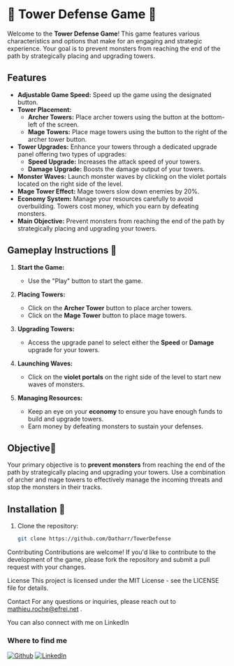 # 🎯 Tower Defense Game 🎯

Welcome to the **Tower Defense Game**! This game features various characteristics and options that make for an engaging and strategic experience. Your goal is to prevent monsters from reaching the end of the path by strategically placing and upgrading towers.

## Features

- **Adjustable Game Speed:** Speed up the game using the designated button.
- **Tower Placement:**
  - **Archer Towers:** Place archer towers using the button at the bottom-left of the screen.
  - **Mage Towers:** Place mage towers using the button to the right of the archer tower button.
- **Tower Upgrades:** Enhance your towers through a dedicated upgrade panel offering two types of upgrades:
  - **Speed Upgrade:** Increases the attack speed of your towers.
  - **Damage Upgrade:** Boosts the damage output of your towers.
- **Monster Waves:** Launch monster waves by clicking on the violet portals located on the right side of the level.
- **Mage Tower Effect:** Mage towers slow down enemies by 20%.
- **Economy System:** Manage your resources carefully to avoid overbuilding. Towers cost money, which you earn by defeating monsters.
- **Main Objective:** Prevent monsters from reaching the end of the path by strategically placing and upgrading your towers.

## Gameplay Instructions 🔔

1. **Start the Game:**
   - Use the "Play" button to start the game.

2. **Placing Towers:**
   - Click on the **Archer Tower** button to place archer towers.
   - Click on the **Mage Tower** button to place mage towers.

3. **Upgrading Towers:**
   - Access the upgrade panel to select either the **Speed** or **Damage** upgrade for your towers.

4. **Launching Waves:**
   - Click on the **violet portals** on the right side of the level to start new waves of monsters.

5. **Managing Resources:**
   - Keep an eye on your **economy** to ensure you have enough funds to build and upgrade towers.
   - Earn money by defeating monsters to sustain your defenses.

## Objective🤺

Your primary objective is to **prevent monsters** from reaching the end of the path by strategically placing and upgrading your towers. Use a combination of archer and mage towers to effectively manage the incoming threats and stop the monsters in their tracks.

## Installation 🔌

1. Clone the repository:
   ```bash
   git clone https://github.com/Datharr/TowerDefense


Contributing
Contributions are welcome! If you'd like to contribute to the development of the game, please fork the repository and submit a pull request with your changes.

License
This project is licensed under the MIT License - see the LICENSE file for details.

Contact
For any questions or inquiries, please reach out to mathieu.roche@efrei.net .

You can also connect with me on LinkedIn 

<h3>Where to find me</h3>
<p><a href="https://github.com/Datharr" target="_blank"><img alt="Github" src="https://img.shields.io/badge/GitHub-%2312100E.svg?&style=for-the-badge&logo=Github&logoColor=white" /></a> <a href="https://twitter.com/Guibz16" target="_blank"></a> <a href="https://www.linkedin.com/in/mathieu-roche-efrei/" target="_blank"><img alt="LinkedIn" src="https://img.shields.io/badge/linkedin-%230077B5.svg?&style=for-the-badge&logo=linkedin&logoColor=white" /></a> <a href="https://medium.com/@th.guibert" target="_blank">
</p>





